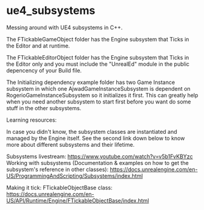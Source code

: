 # ue4_subsystems
Messing around with UE4 subsystems in C++.


The FTickableGameObject folder has the Engine subsystem that Ticks in the Editor and at runtime.

The FTickableEditorObject folder has the Engine subsystem that Ticks in the Editor only and you must include the "UnrealEd" module in the public depencency of your Build file.

The Initializing dependency example folder has two Game Instance subsystem in which one AjwadGameInstanceSubsystem is dependent on RogerioGameInstanceSubsystem so it initializes it first. This can greatly help when you need another subsystem to start first before you want do some stuff in the other subsystems.

Learning resources:

In case you didn't know, the subsystem classes are instantiated and managed by the Engine itself. See the second link down below to know more about different subsystems and their lifetime.

Subsystems livestream: https://www.youtube.com/watch?v=v5b1FvKBYzc
Working with subsystems (Documentation & examples on how to get the subsystem's reference in other classes): https://docs.unrealengine.com/en-US/ProgrammingAndScripting/Subsystems/index.html

Making it tick:
FTickableObjectBase class: https://docs.unrealengine.com/en-US/API/Runtime/Engine/FTickableObjectBase/index.html
